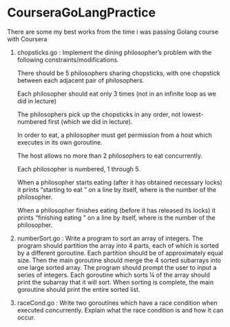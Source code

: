 # CourseraGoLangPractice
There are some my best works from the time i was passing Golang course with Coursera

1. chopsticks.go :
   Implement the dining philosopher’s problem with the following constraints/modifications.

   There should be 5 philosophers sharing chopsticks, with one chopstick between each adjacent pair of philosophers.

   Each philosopher should eat only 3 times (not in an infinite loop as we did in lecture)

   The philosophers pick up the chopsticks in any order, not lowest-numbered first (which we did in lecture).

   In order to eat, a philosopher must get permission from a host which executes in its own goroutine.

   The host allows no more than 2 philosophers to eat concurrently.

   Each philosopher is numbered, 1 through 5.

   When a philosopher starts eating (after it has obtained necessary locks) it prints “starting to eat <number>” on a line by itself, where <number> is the number of the philosopher.

   When a philosopher finishes eating (before it has released its locks) it prints “finishing eating <number>” on a line by itself, where <number> is the number of the philosopher.

2. numberSort.go :
   Write a program to sort an array of integers. The program should partition the array into 4 parts, each of which is sorted by a different goroutine. Each partition should be of approximately equal size. Then the main goroutine should merge the 4 sorted subarrays into one large sorted array.
   The program should prompt the user to input a series of integers. Each goroutine which sorts ¼ of the array should print the subarray that it will sort. When sorting is complete, the main goroutine should print the entire sorted list.
3. raceCond.go :
   Write two goroutines which have a race condition when executed concurrently. Explain what the race condition is and how it can occur.


